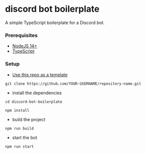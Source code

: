 # discord bot boilerplate

A simple TypeScript boilerplate for a Discord bot.

### Prerequisites

- [NodeJS 14+](https://nodejs.org/en/download/)
- [TypeScript](https://www.typescriptlang.org/#installation)

### Setup

- [Use this repo as a template](https://github.com/SeqSEE/discord-bot-boilerplate/generate)

```
git clone https://github.com/YOUR-USERNAME/repository-name.git
```

- install the dependencies

```
cd discord-bot-boilerplate
```

```
npm install
```

- build the project

```
npm run build
```

- start the bot

```
npm run start
```
